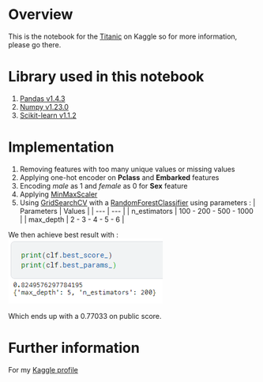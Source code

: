 # Overview
This is the notebook for the [Titanic](https://www.kaggle.com/competitions/titanic/) on Kaggle so for more information, please go there.

# Library used in this notebook
1. [Pandas v1.4.3](https://pandas.pydata.org)
2. [Numpy v1.23.0](https://numpy.org)
3. [Scikit-learn v1.1.2](https://scikit-learn.org/stable/)

# Implementation
1. Removing features with too many unique values or missing values
2. Applying one-hot encoder on **Pclass** and **Embarked** features
3. Encoding _male_ as 1 and _female_ as 0 for **Sex** feature
4. Applying [MinMaxScaler](https://scikit-learn.org/stable/modules/generated/sklearn.preprocessing.MinMaxScaler.html)
5. Using [GridSearchCV](https://scikit-learn.org/stable/modules/generated/sklearn.model_selection.GridSearchCV.html) with a [RandomForestClassifier](scikit-learn.org/stable/modules/generated/sklearn.ensemble.RandomForestClassifier.html) using parameters :
| Parameters | Values |
| --- | --- |
| n_estimators | 100 - 200 - 500 - 1000 |
| max_depth | 2 - 3 - 4 - 5 - 6 |

We then achieve best result with :
![GridSearch result](gridsearchCV_best.png)

Which ends up with a 0.77033 on public score.

# Further information
For my [Kaggle profile](https://www.kaggle.com/agrocarp)
